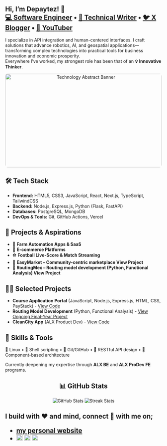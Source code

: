 <!-- Introduction -->
<section>
  <h1>Hi, I’m <strong>Depaytez!</strong> 👋 <br/>
    <a href="https://github.com/Depaytez/Depaytez">💻 Software Engineer</a> •
    <a href="https://github.com/Depaytez/Depaytez">📝 Technical Writer</a> •
    <a href="https://x.com/DePaytez">🐦 X Blogger</a> •
    <a href="https://www.youtube.com/channel/UCJnuUwBlzqz3GtUDn0hRmPg">🎥 YouTuber</a>
  </h1>
  <p>
    I specialize in API integration and human-centered interfaces. I craft solutions that advance robotics, AI, and geospatial applications—transforming complex technologies into practical tools for business innovation and economic prosperity.<br/>
    Everywhere I’ve worked, my strongest role has been that of an <strong>💡 Innovative Thinker</strong>.
  </p>
</section>

<!-- Banner Section -->
<section align="center">
  <img
    src="https://images.unsplash.com/photo-1504384308090-c894fdcc538d?auto=format&fit=crop&w=1350&q=80"
    alt="Technology Abstract Banner"
    style="width:100%; max-height:300px; object-fit:cover; border-radius:8px;"/>
</section>

<!-- Tech Stack -->
<section>
  <h2>🛠️ Tech Stack</h2>
  <ul>
    <li><strong>Frontend:</strong> HTML5, CSS3, JavaScript, React, Next.js, TypeScript, TailwindCSS</li>
    <li><strong>Backend:</strong> Node.js, Express.js, Python (Flask, FastAPI)</li>
    <li><strong>Databases:</strong> PostgreSQL, MongoDB</li>
    <li><strong>DevOps & Tools:</strong> Git, GitHub Actions, Vercel</li>
  </ul>
</section>

<!-- Projects & Aspirations -->
<section>
  <h2>🚀 Projects & Aspirations</h2>
  <ul>
    <li>🐄 <strong>Farm Automation Apps & SaaS</strong></li>
    <li>🛒 <strong>E-commerce Platforms</strong></li>
    <li>⚽ <strong>Football Live-Score & Match Streaming</strong></li>
    <li>🔗 <strong>EasyMarket – Community-centric marketplace <a href="https://github.com/Depaytez/EasyMarket" style='text-decoration:none'>View Project</a></strong></li>
    <li>🔗 <strong>RoutingMex – Routing model development (Python, Functional Analysis) <a href="https://github.com/Depaytez/Depaytez" style='text-decoration:none'>View Project</a></strong></li>
  </ul>
</section>

<!-- Showcase of Work -->
<section>
  <h2>👨‍💻 Selected Projects</h2>
  <ul>
    <li>
      <strong>Course Application Portal</strong> (JavaScript, Node.js, Express.js, HTML, CSS, PayStack) - <a href="https://github.com/Depaytez/Balmcity-course-application">View Code</a>
    </li>
    <li>
      <strong>Routing Model Development</strong> (Python, Functional Analysis) - <a href="https://github.com/Depaytez/Depaytez">View Ongoing Final-Year Project</a>
    </li>
    <li>
      <strong>CleanCity App</strong> (ALX Product Dev) - <a href="https://github.com/Depaytez/Cleancity-alx-project">View Code</a>
    </li>
  </ul>
</section>

<!-- Skills & Tools -->
<section>
  <h2>🔧 Skills & Tools</h2>
  <p>
    🐧 Linux • 🐚 Shell scripting • 🧩 Git/GitHub • 🔗 RESTful API design • 🧱 Component-based architecture</p>
  <p>  Currently deepening my expertise through <strong>ALX BE</strong> and <strong>ALX ProDev FE</strong> programs.</p>
</section>

<!-- GitHub Stats & Widgets -->
<section align="center">
  <h2>📊 GitHub Stats</h2>
  <p>
    <img src="https://github-readme-stats.vercel.app/api?username=Depaytez&show_icons=true&theme=radical" alt="GitHub Stats"/>
    <img src="https://github-readme-streak-stats.herokuapp.com/?user=Depaytez&theme=radical" alt="Streak Stats"/>
  </p>
</section>

<!-- Connect -->
<section align='left'>
  <h2>
    I build with ❤️ and mind, connect 🤳  with me on;
    <ul>
      <li>
        <a href='https://sites.google.com/view/depaytez/home'>my personal website</a>
      </li>
      <li> 
        <a style='text-decoration:none' href="https://www.youtube.com/channel/UCJnuUwBlzqz3GtUDn0hRmPg">
          <img alt="Depaytez | YouTube" width="20px" src="https://cdn.jsdelivr.net/npm/simple-icons@v3/icons/youtube.svg"/>
        </a>
        <a style='text-decoration:none' href="https://x.com/DePaytez">
          <img alt="Depaytez | Twitter" width="20px" src="https://cdn.jsdelivr.net/npm/simple-icons@v3/icons/twitter.svg"/>
        </a>
        <a style='text-decoration:none' href="https://linkedin.com/in/depaytez">
          <img alt="Depaytez | LinkedIn" width="20px" src="https://cdn.jsdelivr.net/npm/simple-icons@v3/icons/linkedin.svg"/>
        </a>
        <!-- [instagram]: notAvailable -->
      </li>
    </ul>
  </h2>
</section>
